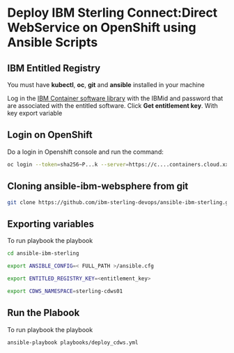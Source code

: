 # Deploy IBM Sterling Connect:Direct WebService on OpenShift using Ansible Scripts

## IBM Entitled Registry

You must have **kubectl**, **oc**, **git** and **ansible** installed in your machine

Log in the [IBM Container software library](https://myibm.ibm.com/products-services/containerlibrary) with the IBMid and password that are associated with the entitled software. Click **Get entitlement key**. With key export variable

## Login on OpenShift

Do a login in Openshift console and run the command:

```bash 
oc login --token=sha256~P...k --server=https://c....containers.cloud.xxx.com:31234
```

## Cloning ansible-ibm-websphere from git

```bash 
git clone https://github.com/ibm-sterling-devops/ansible-ibm-sterling.git
```

## Exporting variables

To run playbook the playbook

```bash 
cd ansible-ibm-sterling

export ANSIBLE_CONFIG=< FULL_PATH >/ansible.cfg 

export ENTITLED_REGISTRY_KEY=<entitlement_key>

export CDWS_NAMESPACE=sterling-cdws01
```

## Run the Plabook

To run playbook the playbook

```bash 
ansible-playbook playbooks/deploy_cdws.yml
```

